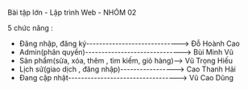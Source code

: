 Bài tập lớn - Lập trình Web - NHÓM 02

5 chức năng :
- Đăng nhập, đăng ký-----------------------------> Đỗ Hoành Cao   
- Admin(phân quyền)------------------------------> Bùi Minh Vũ
- Sản phẩm(sửa, xóa, thêm , tìm kiếm, giỏ hàng)--> Vũ Trọng Hiếu 
- Lịch sử(giao dịch , đăng nhập)-----------------> Cao Thanh Hải
- Đang cập nhật----------------------------------> Vũ Cao Dũng
